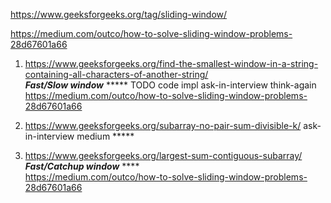 https://www.geeksforgeeks.org/tag/sliding-window/

https://medium.com/outco/how-to-solve-sliding-window-problems-28d67601a66


1) https://www.geeksforgeeks.org/find-the-smallest-window-in-a-string-containing-all-characters-of-another-string/ \
***Fast/Slow window*** ***** TODO code impl ask-in-interview think-again \
https://medium.com/outco/how-to-solve-sliding-window-problems-28d67601a66

2) https://www.geeksforgeeks.org/subarray-no-pair-sum-divisible-k/ ask-in-interview medium *****

3) https://www.geeksforgeeks.org/largest-sum-contiguous-subarray/ ***Fast/Catchup window*** **** \
https://medium.com/outco/how-to-solve-sliding-window-problems-28d67601a66

